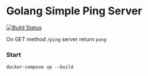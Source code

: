 # Golang Simple Ping Server
[![Build Status](https://github.com/nilBora/simple-ping-server/workflows/Go/badge.svg)](https://github.com/nilBora/simple-ping-server/actions)

On GET method `/ping` server return `pong`

### Start
`docker-compose up --build`

